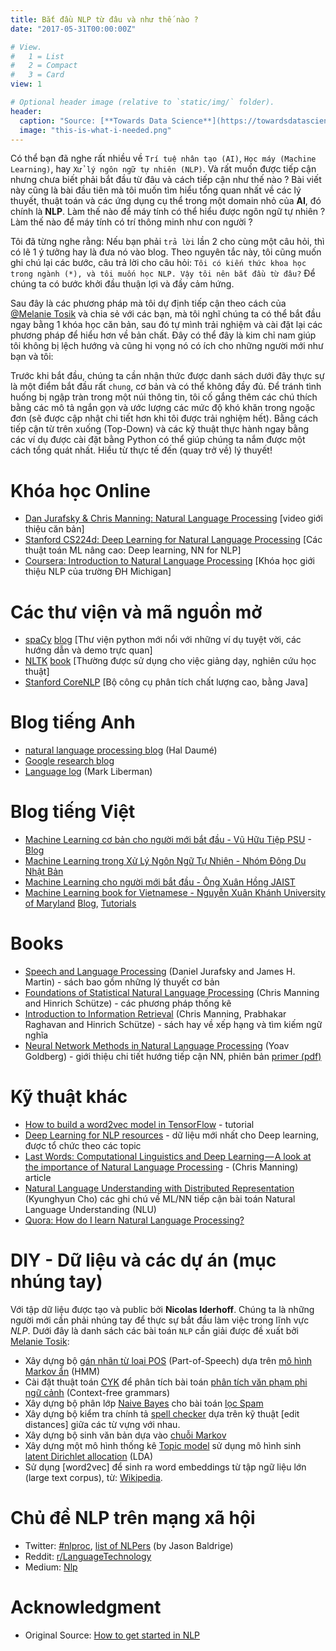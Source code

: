 ```yaml
---
title: Bắt đầu NLP từ đâu và như thế nào ?
date: "2017-05-31T00:00:00Z"

# View.
#   1 = List
#   2 = Compact
#   3 = Card
view: 1

# Optional header image (relative to `static/img/` folder).
header:
  caption: "Source: [**Towards Data Science**](https://towardsdatascience.com/6a62aa4eaeff)"
  image: "this-is-what-i-needed.png"
---
```



Có thể bạn đã nghe rất nhiều về `Trí tuệ nhân tạo (AI)`, `Học máy (Machine Learning)`, hay `Xử lý ngôn ngữ tự nhiên (NLP)`. Và rất muốn được tiếp cận nhưng chưa biết phải bắt đầu từ đâu và cách tiếp cận như thế nào ? Bài viết này cũng là bài đầu tiên mà tôi muốn tìm hiểu tổng quan nhất về các lý thuyết, thuật toán và các ứng dụng cụ thể trong một domain nhỏ của **AI**, đó chính là **NLP**. Làm thế nào để máy tính có thể hiểu được ngôn ngữ tự nhiên ? Làm thế nào để máy tính có trí thông minh như con người ?

Tôi đã từng nghe rằng: Nếu bạn phải `trả lời` lần 2 cho cùng một câu hỏi, thì có lẽ 1 ý tưởng hay là đưa nó vào blog. Theo nguyên tắc này, tôi cũng muốn ghi chú lại các bước, câu trả lời cho câu hỏi: `Tôi có kiến thức khoa học trong ngành (*), và tôi muốn học NLP. Vậy tôi nên bắt đầu từ đâu?` Để chúng ta có bước khởi đầu thuận lợi và đầy cảm hứng.

Sau đây là các phương pháp mà tôi dự định tiếp cận theo cách của [@Melanie Tosik](https://medium.com/@melanietosik) và chia sẻ với các bạn, mà tôi nghĩ chúng ta có thể bắt đầu ngay bằng 1 khóa học căn bản, sau đó tự mình trải nghiệm và cài đặt lại các phương pháp để hiểu hơn về bản chất. Đây có thể đây là kim chỉ nam giúp tôi không bị lệch hướng và cũng hi vọng nó có ích cho những người mới như bạn và tôi:

Trước khi bắt đầu, chúng ta cần nhận thức được danh sách dưới đây thực sự là một điểm bắt đầu rất `chung`, cơ bản và có thể không đầy đủ. Để tránh tình huống bị ngập tràn trong một núi thông tin, tôi cố gắng thêm các chú thích bằng các mô tả ngắn gọn và ước lượng các mức độ khó khăn trong ngoặc đơn (sẽ được cập nhật chi tiết hơn khi tôi được trải nghiệm hết). Bằng cách tiếp cận từ trên xuống (Top-Down) và các kỹ thuật thực hành ngay bằng các ví dụ được cài đặt bằng Python có thể giúp chúng ta nắm được một cách tổng quát nhất. Hiểu từ thực tế đến (quay trở về) lý thuyết!

Khóa học Online
===============

* [Dan Jurafsky & Chris Manning: Natural Language Processing](https://www.youtube.com/watch?v=nfoudtpBV68&list=PL6397E4B26D00A269) [video giới thiệu căn bản]
* [Stanford CS224d: Deep Learning for Natural Language Processing](http://cs224d.stanford.edu/syllabus.html) [Các thuật toán ML nâng cao: Deep learning, NN for NLP]
* [Coursera: Introduction to Natural Language Processing](https://www.coursera.org/learn/natural-language-processing) [Khóa học giới thiệu NLP của trường ĐH Michigan]

Các thư viện và mã nguồn mở
===========================

* [spaCy](https://spacy.io/) [blog](https://explosion.ai/blog/) [Thư viện python mới nổi với những ví dụ tuyệt vời, các hướng dẫn và demo trực quan]
* [NLTK](http://www.nltk.org/) [book](http://www.nltk.org/book/) [Thường được sử dụng cho việc giảng dạy, nghiên cứu học thuật]
* [Stanford CoreNLP](https://stanfordnlp.github.io/CoreNLP/) [Bộ công cụ phân tích chất lượng cao, bằng Java]

Blog tiếng Anh
==============

* [natural language processing blog](https://nlpers.blogspot.com/) (Hal Daumé)
* [Google research blog](https://research.googleblog.com/)
* [Language log](http://languagelog.ldc.upenn.edu/nll/) (Mark Liberman)

Blog tiếng Việt
===============

* [Machine Learning cơ bản cho người mới bắt đầu - Vũ Hữu Tiệp PSU](http://machinelearningcoban.com) - [Blog](https://tiepvupsu.github.io)
* [Machine Learning trong Xử Lý Ngôn Ngữ Tự Nhiên - Nhóm Đông Du Nhật Bản](http://viet.jnlp.org/kien-thuc-co-ban-ve-xu-ly-ngon-ngu-tu-nhien/machine-learning-trong-nlp)
* [Machine Learning cho người mới bắt đầu - Ông Xuân Hồng JAIST](https://ongxuanhong.wordpress.com/)
* [Machine Learning book for Vietnamese - Nguyễn Xuân Khánh University of Maryland](https://ml-book-vn.khanhxnguyen.com/) [Blog](http://khanhxnguyen.com/blog), [Tutorials](http://khanhxnguyen.com/tutorials)

Books
=====

* [Speech and Language Processing](https://web.stanford.edu/~jurafsky/slp3/) (Daniel Jurafsky and James H. Martin) - sách bao gồm những lý thuyết cơ bản
* [Foundations of Statistical Natural Language Processing](https://nlp.stanford.edu/fsnlp/) (Chris Manning and Hinrich Schütze) - các phương pháp thống kê
* [Introduction to Information Retrieval](https://nlp.stanford.edu/IR-book/) (Chris Manning, Prabhakar Raghavan and Hinrich Schütze) - sách hay về xếp hạng và tìm kiếm ngữ nghĩa
* [Neural Network Methods in Natural Language Processing](https://www.amazon.com/Network-Methods-Natural-Language-Processing/dp/1627052984) (Yoav Goldberg) - giới thiệu chi tiết hướng tiếp cận NN, phiên bản [primer (pdf)](http://u.cs.biu.ac.il/~yogo/nnlp.pdf)

Kỹ thuật khác
=============

* [How to build a word2vec model in TensorFlow](https://www.tensorflow.org/versions/master/tutorials/word2vec) - tutorial
* [Deep Learning for NLP resources](https://github.com/andrewt3000/dl4nlp) - dữ liệu mới nhất cho Deep learning, được tổ chức theo các topic
* [Last Words: Computational Linguistics and Deep Learning — A look at the importance of Natural Language Processing](http://mitp.nautil.us/article/170/last-words-computational-linguistics-and-deep-learning) - (Chris Manning) article
* [Natural Language Understanding with Distributed Representation](https://github.com/nyu-dl/NLP_DL_Lecture_Note/blob/master/lecture_note.pdf) (Kyunghyun Cho) các ghi chú về ML/NN tiếp cận bài toán Natural Language Understanding (NLU)
* [Quora: How do I learn Natural Language Processing?](https://www.quora.com/How-do-I-learn-Natural-Language-Processing)

DIY - Dữ liệu và các dự án (mục nhúng tay)
======================================

Với tập dữ liệu được tạo và public bởi **Nicolas Iderhoff**. Chúng ta là những người mới cần phải nhúng tay để thực sự bắt đầu làm việc trong lĩnh vực *NLP*. Dưới đây là danh sách các bài toán `NLP` cần giải được đề xuất bởi [Melanie Tosik](https://medium.com/@melanietosik):

* Xây dựng bộ [gán nhãn từ loại POS](https://en.wikipedia.org/wiki/Part-of-speech_tagging) (Part-of-Speech) dựa trên [mô hình Markov ẩn](https://en.wikipedia.org/wiki/Hidden_Markov_model) (HMM)
* Cài đặt thuật toán [CYK](https://en.wikipedia.org/wiki/CYK_algorithm) để phân tích bài toán [phân tích văn phạm phi ngữ cảnh](https://en.wikipedia.org/wiki/Context-free_grammar) (Context-free grammars)
* Xây dựng bộ phân lớp [Naive Bayes](https://en.wikipedia.org/wiki/Naive_Bayes_classifier) cho bài toán [lọc Spam](https://en.wikipedia.org/wiki/Naive_Bayes_spam_filtering)
* Xây dựng bộ kiểm tra chính tả [spell checker](https://en.wikipedia.org/wiki/Spell_checker) dựa trên kỹ thuật [edit distances] giữa các từ vựng với nhau.
* Xây dựng bộ sinh văn bản dựa vào [chuỗi Markov](https://en.wikipedia.org/wiki/Markov_chain)
* Xây dựng một mô hình thống kê [Topic model](https://en.wikipedia.org/wiki/Topic_model) sử dụng mô hình sinh [latent Dirichlet allocation](https://en.wikipedia.org/wiki/Latent_Dirichlet_allocation) (LDA)
* Sử dụng [word2vec] để sinh ra word embeddings từ tập ngữ liệu lớn (large text corpus), từ: [Wikipedia](https://en.wikipedia.org/wiki/Wikipedia:Database_download).

Chủ đề NLP trên mạng xã hội
===========================

* Twitter: [#nlproc](https://twitter.com/hashtag/nlproc), [list of NLPers](https://twitter.com/jasonbaldridge/lists/nlpers) (by Jason Baldrige)
* Reddit: [r/LanguageTechnology](https://www.reddit.com/r/LanguageTechnology)
* Medium: [Nlp](https://medium.com/tag/nlp)

Acknowledgment
==============

* Original Source: [How to get started in NLP](https://medium.com/towards-data-science/how-to-get-started-in-nlp-6a62aa4eaeff)
